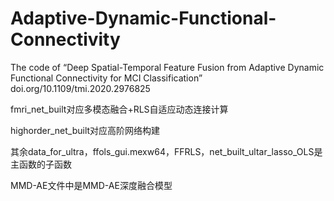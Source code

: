 # Adaptive-Dynamic-Functional-Connectivity
The code of “Deep Spatial-Temporal Feature Fusion from Adaptive Dynamic Functional Connectivity for MCI Classification” doi.org/10.1109/tmi.2020.2976825

fmri_net_built对应多模态融合+RLS自适应动态连接计算

highorder_net_built对应高阶网络构建

其余data_for_ultra，ffols_gui.mexw64，FFRLS，net_built_ultar_lasso_OLS是主函数的子函数

MMD-AE文件中是MMD-AE深度融合模型
